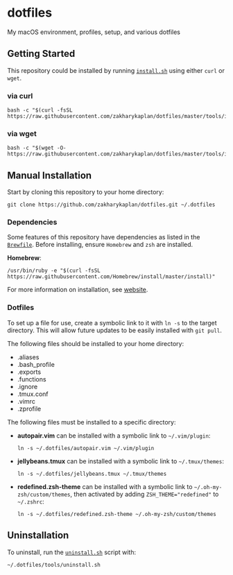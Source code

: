 # dotfiles
My macOS environment, profiles, setup, and various dotfiles

## Getting Started

This repository could be installed by running [`install.sh`](tools/install.sh) using either `curl` or `wget`.

### via curl

```shell
bash -c "$(curl -fsSL https://raw.githubusercontent.com/zakharykaplan/dotfiles/master/tools/install.sh)"
```

### via wget

```shell
bash -c "$(wget -O-  https://raw.githubusercontent.com/zakharykaplan/dotfiles/master/tools/install.sh)"
```

## Manual Installation

Start by cloning this repository to your home directory:

```shell
git clone https://github.com/zakharykaplan/dotfiles.git ~/.dotfiles
```

### Dependencies

Some features of this repository have dependencies as listed in the [`Brewfile`](tools/Brewfile). Before installing, ensure `Homebrew` and `zsh` are installed.

**Homebrew**:

```shell
/usr/bin/ruby -e "$(curl -fsSL https://raw.githubusercontent.com/Homebrew/install/master/install)"
```

For more information on installation, see [website](https://brew.sh).

### Dotfiles

To set up a file for use, create a symbolic link to it with `ln -s` to the target directory. This will allow future updates to be easily installed with `git pull`.

The following files should be installed to your home directory:

* .aliases
* .bash_profile
* .exports
* .functions
* .ignore
* .tmux.conf
* .vimrc
* .zprofile

The following files must be installed to a specific directory:

* **autopair.vim** can be installed with a symbolic link to `~/.vim/plugin`:
    ```shell
    ln -s ~/.dotfiles/autopair.vim ~/.vim/plugin
    ```
* **jellybeans.tmux** can be installed with a symbolic link to `~/.tmux/themes`:
    ```shell
    ln -s ~/.dotfiles/jellybeans.tmux ~/.tmux/themes
    ```
* **redefined.zsh-theme** can be installed with a symbolic link to `~/.oh-my-zsh/custom/themes`, then activated by adding `ZSH_THEME="redefined"` to `~/.zshrc`:
    ```shell
    ln -s ~/.dotfiles/redefined.zsh-theme ~/.oh-my-zsh/custom/themes
    ```

## Uninstallation

To uninstall, run the [`uninstall.sh`](tools/uninstall.sh) script with:

```shell
~/.dotfiles/tools/uninstall.sh
```

